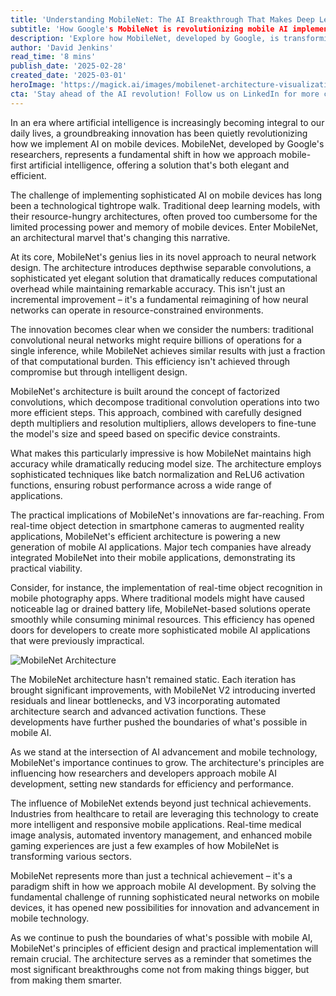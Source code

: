 ```yaml
---
title: 'Understanding MobileNet: The AI Breakthrough That Makes Deep Learning Faster & Lighter'
subtitle: 'How Google's MobileNet is revolutionizing mobile AI implementation'
description: 'Explore how MobileNet, developed by Google, is transforming mobile AI implementation with its innovative approach to neural network design, offering a faster and lighter solution while maintaining high accuracy.'
author: 'David Jenkins'
read_time: '8 mins'
publish_date: '2025-02-28'
created_date: '2025-03-01'
heroImage: 'https://magick.ai/images/mobilenet-architecture-visualization.jpg'
cta: 'Stay ahead of the AI revolution! Follow us on LinkedIn for more cutting-edge insights into mobile AI technologies and breakthroughs like MobileNet.'
---
```


In an era where artificial intelligence is increasingly becoming integral to our daily lives, a groundbreaking innovation has been quietly revolutionizing how we implement AI on mobile devices. MobileNet, developed by Google's researchers, represents a fundamental shift in how we approach mobile-first artificial intelligence, offering a solution that's both elegant and efficient.

The challenge of implementing sophisticated AI on mobile devices has long been a technological tightrope walk. Traditional deep learning models, with their resource-hungry architectures, often proved too cumbersome for the limited processing power and memory of mobile devices. Enter MobileNet, an architectural marvel that's changing this narrative.

At its core, MobileNet's genius lies in its novel approach to neural network design. The architecture introduces depthwise separable convolutions, a sophisticated yet elegant solution that dramatically reduces computational overhead while maintaining remarkable accuracy. This isn't just an incremental improvement – it's a fundamental reimagining of how neural networks can operate in resource-constrained environments.

The innovation becomes clear when we consider the numbers: traditional convolutional neural networks might require billions of operations for a single inference, while MobileNet achieves similar results with just a fraction of that computational burden. This efficiency isn't achieved through compromise but through intelligent design.

MobileNet's architecture is built around the concept of factorized convolutions, which decompose traditional convolution operations into two more efficient steps. This approach, combined with carefully designed depth multipliers and resolution multipliers, allows developers to fine-tune the model's size and speed based on specific device constraints.

What makes this particularly impressive is how MobileNet maintains high accuracy while dramatically reducing model size. The architecture employs sophisticated techniques like batch normalization and ReLU6 activation functions, ensuring robust performance across a wide range of applications.

The practical implications of MobileNet's innovations are far-reaching. From real-time object detection in smartphone cameras to augmented reality applications, MobileNet's efficient architecture is powering a new generation of mobile AI applications. Major tech companies have already integrated MobileNet into their mobile applications, demonstrating its practical viability.

Consider, for instance, the implementation of real-time object recognition in mobile photography apps. Where traditional models might have caused noticeable lag or drained battery life, MobileNet-based solutions operate smoothly while consuming minimal resources. This efficiency has opened doors for developers to create more sophisticated mobile AI applications that were previously impractical.

![MobileNet Architecture](https://magick.ai/images/mobilenet-architecture-visualization.jpg)

The MobileNet architecture hasn't remained static. Each iteration has brought significant improvements, with MobileNet V2 introducing inverted residuals and linear bottlenecks, and V3 incorporating automated architecture search and advanced activation functions. These developments have further pushed the boundaries of what's possible in mobile AI.

As we stand at the intersection of AI advancement and mobile technology, MobileNet's importance continues to grow. The architecture's principles are influencing how researchers and developers approach mobile AI development, setting new standards for efficiency and performance.

The influence of MobileNet extends beyond just technical achievements. Industries from healthcare to retail are leveraging this technology to create more intelligent and responsive mobile applications. Real-time medical image analysis, automated inventory management, and enhanced mobile gaming experiences are just a few examples of how MobileNet is transforming various sectors.

MobileNet represents more than just a technical achievement – it's a paradigm shift in how we approach mobile AI development. By solving the fundamental challenge of running sophisticated neural networks on mobile devices, it has opened new possibilities for innovation and advancement in mobile technology.

As we continue to push the boundaries of what's possible with mobile AI, MobileNet's principles of efficient design and practical implementation will remain crucial. The architecture serves as a reminder that sometimes the most significant breakthroughs come not from making things bigger, but from making them smarter.
